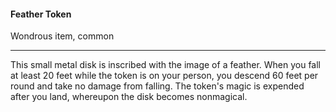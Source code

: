 #### Feather Token

Wondrous item, common

---

This small metal disk is inscribed with the image of a feather. When you fall at least 20 feet while the token is on your person, you descend 60 feet per round and take no damage from falling. The token's magic is expended after you land, whereupon the disk becomes nonmagical.
